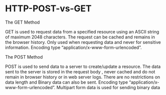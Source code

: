 # HTTP-POST-vs-GET
 The GET Method
 
GET is used to request data from a specified resource using an ASCII string of maximum 2048 characters. The request can be cached and remains in the browser history. Only used when requesting data and never for sensitive information. Encoding type “application/x-www-form-urlencoded”.

The POST Method 

POST is used to send data to a server to create/update a resource. The data sent to the server   is stored in the request body  , never cached and do not remain in browser history or in web server logs. There are no restrictions on data length and Binary data can also be sent. Encoding type “application/x-www-form-urlencoded”. Multipart form data is used for sending binary data


